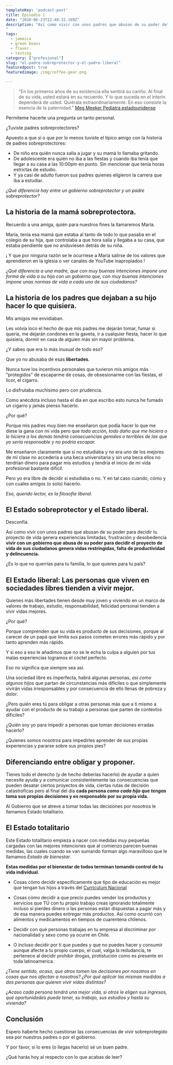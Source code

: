 ```yaml
---
templateKey: 'podcast-post'
title: Episodio 1
date: "2020-06-23T22:40:32.169Z"
description: "Así como vivir con unos padres que abusan de su poder deteriora la vida personal vivir con un gobierno que abusa de su poder para decidir por todos deteriora la vida en sociedad
"
tags: 
  - jamaica
  - green beans
  - flavor
  - tasting
category: ["profesional"]
slug: "el-padre-sobreprotector-y-el-padre-liberal"
featuredpost: true
featuredimage: /img/coffee-gear.png

---
```


> “En los primeros años de su existencia ella sentirá su cariño. Al final de su vida, usted estará en su recuerdo. Y lo que suceda en el ínterin dependerá de usted. Quiérala extraordinariamente. En eso consiste la esencia de la paternidad.” [Meg Meeker Pediatra estadounidense](https://www.meekerparenting.com/)

Permiteme hacerte una pregunta un tanto personal.

¿Tuviste padres sobreprotectores?

Apuesto a que sí o que por lo menos tuviste el típico amigo con la historia de padres sobreprotectores:

- De niño era quién nunca salia a jugar y su mamá lo llamaba gritando.
- De adolescente era quién no iba a las fiestas y cuando iba tenía que llegar a su casa a las 10:00pm en punto. Sin mencionar que tenía horas estrictas de estudio.
- Y ya casi de adulto fueron sus padres quienes eligieron la carrera que iba a estudiar.

_¿Qué diferencia hay entre un gobierno sobreprotector y un padre sobreprotector?_

## La historia de la mamá sobreprotectora.

Recuerdo a una amiga, quién para nuestros fines la llamaremos María.

María, tenía esa mamá que estaba al tanto de todo lo que pasaba en el colegio de su hija, que controlaba a que hora salía y llegaba a su casa, que estaba pendiente que no anduviesen detrás de su niña.

¡ Y que por ninguna razón se le ocurriese a María salirse de los valores que aprendieron en la iglesia o ver canales de YouTube inapropiados !

_¿Qué diferencia a una madre, que con muy buenas intenciones impone una forma de vida a su hija con un gobierno que, con muy buenas intenciones impone unas normas de vida a cada uno de sus ciudadanos?_

## La historia de los padres que dejaban a su hijo hacer lo que quisiera.

Mis amigos me envidiaban.

Les volvía loco el hecho de que mis padres me dejarán tomar, fumar si quería, me dejarán condones en la gaveta, ir a cualquier fiesta, hacer lo que quisiera, dormir en casa de alguien más sin mayor problema.

¿Y sabes que era lo más inusual de todo eso?

Que yo no abusaba de esas **libertades**.

Nunca tuve los incentivos personales que tuvieron mis amigos más "protegidos" de escaparme de cosas, de obsesionarme con las fiestas, el licor, el cigarro.

Lo disfrutaba muchísimo pero con prudencia.

Como anécdota incluso hasta el día en que escribo esto nunca he fumado un cigarro y jamás pienso hacerlo.

¿Por qué?

Porque mis padres muy bien me enseñaron que podía hacer lo que me diese la gana con mi vida pero que _toda acción, todo daño que me hiciera o le hiciera a los demás tendría consecuencias geniales o terribles de las que yo sería responsable y no podría escapar._

Me enseñaron claramente que si no estudiaba y no era uno de los mejores de mi clase no accedería a una beca universitaria y sin una beca ellos no tendrían dinero para pagar mis estudios y tendria el inicio de mi vida profesional bastante dificil.

Pero yo era libre de decidir si estudiaba o no. Y en tal caso cuando, cómo y con cuales amigos (o solo) hacerlo.

_Eso, querido lector, es la filosofía liberal._

## El Estado sobreprotector y el Estado liberal.

Desconfía.

Así como vivir con unos padres que abusan de su poder para decidir tu proyecto de vida genera experiencias limitadas, frustración y desobedencia **vivir con un gobierno que abusa de su poder para decidir el proyecto de vida de sus ciudadanos genera vidas restringidas, falta de productividad y delincuencia.**

¿Es lo que no querrías para tu familia, lo que quieres para tu país?

## El Estado liberal: Las personas que viven en sociedades libres tienden a vivir mejor.

Quienes más libertades tienen desde muy joven y viviendo en un marco de valores de trabajo, estudio, responsabilidad, felicidad personal tienden a vivir vidas mejores.

¿Por qué?

Porque comprenden que su vida es producto de sus decisiones, porque al carecer de un papá que limita sus pasos cometen errores más rápido y por tanto aprenden más rápido.

Y si eso a eso le añadimos que no se le echa la culpa a alguien por tus malas experiencias logramos el cóctel perfecto.

Eso no significa que siempre sea así.

Una sociedad libre es imperfecta, habrá algunas personas, _asi como algunos hijos_ que partan de circunstancias más díficiles o que simplemente vivirán vidas irresponsables y por consecuencia de ello llenas de pobreza y dolor.

¿Pero quién eres tú para obligar a otras personas más que a ti mismo a ayudar con el producto de su trabajo a personas que parten de contextos díficiles?

¿Quién soy yo para impedir a personas que toman decisiones erradas hacerlo?

¿Quienes somos nosotros para impedirles aprender de sus propias experiencias y pararse sobre sus propios pies?

## Diferenciando entre obligar y proponer.

Tienes todo el derecho (y de hecho deberías hacerlo) de ayudar a quien necesite ayuda y a comunicar consistentemente las consecuencias que pueden desatar ciertos proyectos de vida, ciertas rutas de decisión catastroficas pero al final del día **cada persona _como cada hijo que tengas_ toma sus propias decisiones y es responsable por su propia vida.**

Al Gobierno que se atreve a tomar todas las decisiones por nosotros le llamamos Estado totalitario.

## El Estado totalitario

Este Estado totalitario empieza a nacer con medidas muy pequeñas cargadas con las mejores intenciones que al comienzo parecen buenas medidas, las cuales cuando se van sumando forman algo maravilloso que le llamamos _Estado de bienestar_.

**Estas medidas por el bienestar de todos terminan tomando control de tu vida individual.**

- Cosas cómo decidir especificamente que tipo de educación es mejor que tengan tus hijos a través del [Curriculum Nacional](https://curriculumnacional.mineduc.cl/614/w3-propertyvalue-118605.html)

- Cosas cómo decidir a que precio puedes vender los productos y servicios que TÚ con tu propio trabajo creas ignorando totalmente incluso si pierdes dinero o las personas están dispuestas a pagar más y de esa manera puedes entregar más productos. Así como ocurrió con alimentos y medicamentos en tiempos de cuarentena chilenos.

- Decidir con qué personas trabajas en tu empresa al discriminar por nacionalidad y sexo como ya ocurre en Chile.

- O incluso decidir por ti que puedes y que no puedes hacer y consumir aunque afecte a tu propio cuerpo, el cual, valga la redudancia, te pertenece al decidir prohibir drogas, protistución como es presente en toda latinoamerica.

_¿Tiene sentido, acaso, que otros tomen las decisiones por nosotros en cosas que nos afectan a nosotros? ¿Por qué aplicar las mismas medidas a dos personas que quieren vivir vidas distintas?_

_¿Acaso cada persona tendrá una mejor vida, si otros le eligen sus ingresos, qué oportunidades puede tener, su trabajo, sus estudios y hasta su vivienda?_

## Conclusión

Espero haberte hecho cuestionar las consecuencias de vivir sobreprotegido sea por nuestros padres o por el gobierno.

Y por favor, si lo eres (o llegas hacerlo) sé un buen padre.

¿Qué harás hoy al respecto con lo que acabas de leer?
